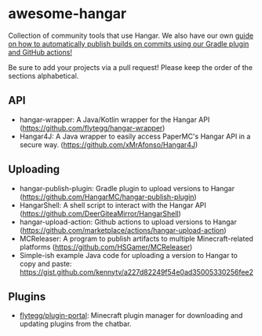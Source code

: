 # awesome-hangar

Collection of community tools that use Hangar. We also have our own [guide on how to automatically publish builds on commits using our Gradle plugin and GitHub actions!](https://docs.papermc.io/misc/hangar-publishing)

Be sure to add your projects via a pull request! Please keep the order of the sections alphabetical.

## API

- hangar-wrapper: A Java/Kotlin wrapper for the Hangar API (https://github.com/flytegg/hangar-wrapper)
- Hangar4J: A Java wrapper to easily access PaperMC's Hangar API in a secure way. (https://github.com/xMrAfonso/Hangar4J)

## Uploading

- hangar-publish-plugin: Gradle plugin to upload versions to Hangar (https://github.com/HangarMC/hangar-publish-plugin)
- HangarShell: A shell script to interact with the Hangar API (https://github.com/DeerGiteaMirror/HangarShell)
- hangar-upload-action: Github actions to upload versions to Hangar (https://github.com/marketplace/actions/hangar-upload-action)
- MCReleaser: A program to publish artifacts to multiple Minecraft-related platforms (https://github.com/HSGamer/MCReleaser)
- Simple-ish example Java code for uploading a version to Hangar to copy and paste: https://gist.github.com/kennytv/a227d82249f54e0ad35005330256fee2

## Plugins
- [flytegg/plugin-portal](https://github.com/flytegg/plugin-portal): Minecraft plugin manager for downloading and updating plugins from the chatbar.
